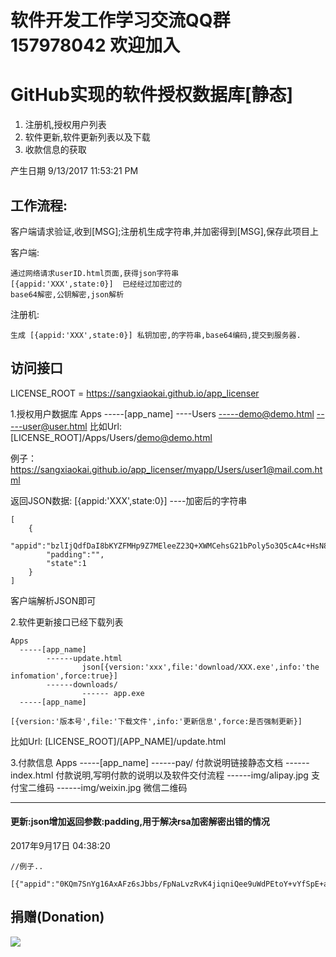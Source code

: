 # 软件开发工作学习交流QQ群 157978042 欢迎加入

# GitHub实现的软件授权数据库[静态]

1. 注册机,授权用户列表
2. 软件更新,软件更新列表以及下载
3. 收款信息的获取

产生日期 9/13/2017 11:53:21 PM 

## 工作流程:

客户端请求验证,收到[MSG];注册机生成字符串,并加密得到[MSG],保存此项目上

客户端:

	通过网络请求userID.html页面,获得json字符串
	[{appid:'XXX',state:0}]  已经经过加密过的
	base64解密,公钥解密,json解析

注册机:

	生成 [{appid:'XXX',state:0}] 私钥加密,的字符串,base64编码,提交到服务器.

## 访问接口

LICENSE_ROOT = https://sangxiaokai.github.io/app_licenser

1.授权用户数据库
	Apps
	  -----[app_name]
		----Users
			-----demo@demo.html
			-----user@user.html
比如Url: [LICENSE_ROOT]/Apps/Users/demo@demo.html

例子： https://sangxiaokai.github.io/app_licenser/myapp/Users/user1@mail.com.html

返回JSON数据:
	[{appid:'XXX',state:0}] ----加密后的字符串

```
[
	{
		"appid":"bzlIjQdfDaI8bKYZFMHp9Z7MEleeZ23Q+XWMCehsG21bPoly5o3Q5cA4c+HsN8xyN8H1J+Xf8OlFKTTdq4KWJehc+WZr7tTPKLNdyhAt5R1pT97xazZmJVk/itI8/uFi75x3NhJuayqAvSKdc+WYLLqjIguahZkDDwMRoHLx2iY=",
		"padding":"",
		"state":1
	}
]

```
客户端解析JSON即可

2.软件更新接口已经下载列表

	Apps
	  -----[app_name]
			------update.html
					json[{version:'xxx',file:'download/XXX.exe',info:'the infomation',force:true}]
			------downloads/
					------ app.exe
	  -----[app_name]

	[{version:'版本号',file:'下载文件',info:'更新信息',force:是否强制更新}]

比如Url: [LICENSE_ROOT]/[APP_NAME]/update.html

3.付款信息
	Apps
	  -----[app_name]
			------pay/ 付款说明链接静态文档
				------index.html 付款说明,写明付款的说明以及软件交付流程
					------img/alipay.jpg 支付宝二维码
					------img/weixin.jpg 微信二维码

----------------------------------
#### 更新:json增加返回参数:padding,用于解决rsa加密解密出错的情况
2017年9月17日 04:38:20

```
//例子..

[{"appid":"0KQm7SnYg16AxAFz6sJbbs/FpNaLvzRvK4jiqniQee9uWdPEtoY+vYfSpE+aQLaPaMqOFtU/zySdJrauzUCS2X+J3mlxh3KxailKkksb3hgIyFl7fWCQaAVWbNKyQvsCxJPDAvU+YAYOSnIzB8BIcAVpoLHHetl+b7WLiM3kpAk=","padding":"0","state":1}]

```

## 捐赠(Donation)

![](https://github.com/sangxiaokai/app_licenser/blob/master/mypay.png)






